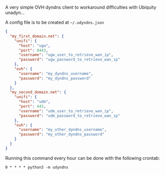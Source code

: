 A very simple OVH dyndns client to workaround difficulties with Ubiquity unadyn...

A config file is to be created at `~/.udyndns.json`

```json lines
{
  "my_first_domain.net": {
    "unifi": {
      "host": "ugw",
      "port": 8443,
      "username": "ugw_user_to_retrieve_wan_ip",
      "password": "ugw_password_to_retrieve_wan_ip"
    },
    "ovh": {
      "username": "my_dyndns_username",
      "password": "my_dyndns_password"
    }
  },
  "my_second_domain.net": {
    "unifi": {
      "host": "udm",
      "port": 443,
      "username": "udm_user_to_retrieve_wan_ip",
      "password": "udm_password_to_retrieve_wan_ip"
    },
    "ovh": {
      "username": "my_other_dyndns_username",
      "password": "my_other_dyndns_password"
    }
  }
}
```

Running this command every hour can be done with the following crontab:

`0 * * * * python3 -m udyndns`